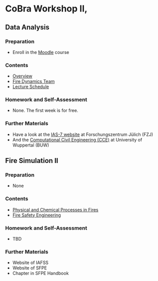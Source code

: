 # CoBra Workshop II,

## Data Analysis

### Preparation
- Enroll in the [Moodle](https://www.moodle.uni-wuppertal.de) course

### Contents
- [Overview](../../overview/01_overview)
- [Fire Dynamics Team](../../overview/02_team)
- [Lecture Schedule](00_overview)

### Homework and Self-Assessment
- None. The first week is for free.

### Further Materials
- Have a look at the [IAS-7 website](https://www.fz-juelich.de/de/ias/ias-7) at Forschungszentrum Jülich (FZJ)
- And the [Computational Civil Engineering (CCE)](https://www.cce.uni-wuppertal.de) at University of Wuppertal (BUW)

## Fire Simulation II

### Preparation
- None

### Contents
- [Physical and Chemical Processes in Fires](../../modelling/01_general/01_processes)
- [Fire Safety Engineering](../../modelling/01_general/02_fse)

### Homework and Self-Assessment
- TBD

### Further Materials
- Website of IAFSS
- Website of SFPE
- Chapter in SFPE Handbook
